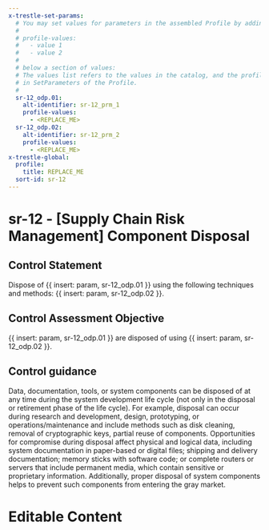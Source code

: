 ```yaml
---
x-trestle-set-params:
  # You may set values for parameters in the assembled Profile by adding
  #
  # profile-values:
  #   - value 1
  #   - value 2
  #
  # below a section of values:
  # The values list refers to the values in the catalog, and the profile-values represent values
  # in SetParameters of the Profile.
  #
  sr-12_odp.01:
    alt-identifier: sr-12_prm_1
    profile-values:
      - <REPLACE_ME>
  sr-12_odp.02:
    alt-identifier: sr-12_prm_2
    profile-values:
      - <REPLACE_ME>
x-trestle-global:
  profile:
    title: REPLACE_ME
  sort-id: sr-12
---
```


# sr-12 - \[Supply Chain Risk Management\] Component Disposal

## Control Statement

Dispose of {{ insert: param, sr-12_odp.01 }} using the following techniques and methods: {{ insert: param, sr-12_odp.02 }}.

## Control Assessment Objective

{{ insert: param, sr-12_odp.01 }} are disposed of using {{ insert: param, sr-12_odp.02 }}.

## Control guidance

Data, documentation, tools, or system components can be disposed of at any time during the system development life cycle (not only in the disposal or retirement phase of the life cycle). For example, disposal can occur during research and development, design, prototyping, or operations/maintenance and include methods such as disk cleaning, removal of cryptographic keys, partial reuse of components. Opportunities for compromise during disposal affect physical and logical data, including system documentation in paper-based or digital files; shipping and delivery documentation; memory sticks with software code; or complete routers or servers that include permanent media, which contain sensitive or proprietary information. Additionally, proper disposal of system components helps to prevent such components from entering the gray market.

# Editable Content

<!-- Make additions and edits below -->
<!-- The above represents the contents of the control as received by the profile, prior to additions. -->
<!-- If the profile makes additions to the control, they will appear below. -->
<!-- The above markdown may not be edited but you may edit the content below, and/or introduce new additions to be made by the profile. -->
<!-- If there is a yaml header at the top, parameter values may be edited. Use --set-parameters to incorporate the changes during assembly. -->
<!-- The content here will then replace what is in the profile for this control, after running profile-assemble. -->
<!-- The current profile has no added parts for this control, but you may add new ones here. -->
<!-- Each addition must have a heading either of the form ## Control my_addition_name -->
<!-- or ## Part a. (where the a. refers to one of the control statement labels.) -->
<!-- "## Control" parts are new parts added after the statement part. -->
<!-- "## Part" parts are new parts added into the top-level statement part with that label. -->
<!-- Subparts may be added with nested hash levels of the form ### My Subpart Name -->
<!-- underneath the parent ## Control or ## Part being added -->
<!-- See https://ibm.github.io/compliance-trestle/tutorials/ssp_profile_catalog_authoring/ssp_profile_catalog_authoring for guidance. -->
